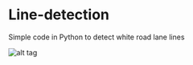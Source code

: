 # Line-detection
Simple code in Python to detect white road lane lines

![alt tag](https://cloud.githubusercontent.com/assets/4292837/23103713/daa36bfe-f6bf-11e6-866b-968286ce0e41.png)
